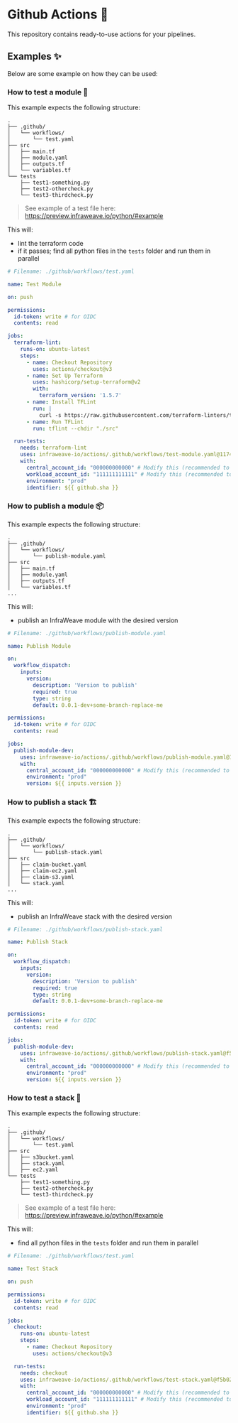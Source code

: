 # Github Actions 🚀

This repository contains ready-to-use actions for your pipelines.

## Examples ✨

Below are some example on how they can be used:

### How to test a module 🧪

This example expects the following structure:

```
.
├── .github/
│   └── workflows/
│       └── test.yaml
├── src
│   ├── main.tf
│   ├── module.yaml
│   ├── outputs.tf
│   └── variables.tf
└── tests
    ├── test1-something.py
    ├── test2-othercheck.py
    └── test3-thirdcheck.py
```

> See example of a test file here: https://preview.infraweave.io/python/#example

This will:
* lint the terraform code
* if it passes; find all python files in the `tests` folder and run them in parallel

```yaml
# Filename: ./github/workflows/test.yaml

name: Test Module

on: push

permissions:
  id-token: write # for OIDC
  contents: read

jobs:
  terraform-lint:
    runs-on: ubuntu-latest
    steps:
      - name: Checkout Repository
        uses: actions/checkout@v3
      - name: Set Up Terraform
        uses: hashicorp/setup-terraform@v2
        with:
          terraform_version: '1.5.7'
      - name: Install TFLint
        run: |
          curl -s https://raw.githubusercontent.com/terraform-linters/tflint/master/install_linux.sh | bash
      - name: Run TFLint
        run: tflint --chdir "./src"

  run-tests:
    needs: terraform-lint
    uses: infraweave-io/actions/.github/workflows/test-module.yaml@1174452651015bd2db37dc33e73e9b19e85509a1 # v0.0.76
    with:
      central_account_id: "000000000000" # Modify this (recommended to use a variable)
      workload_account_id: "111111111111" # Modify this (recommended to use a variable)
      environment: "prod"
      identifier: ${{ github.sha }}

```

### How to publish a module 📦

This example expects the following structure:

```
.
├── .github/
│   └── workflows/
│       └── publish-module.yaml
├── src
│   ├── main.tf
│   ├── module.yaml
│   ├── outputs.tf
│   └── variables.tf
...
```

This will:
* publish an InfraWeave module with the desired version

```yaml
# Filename: ./github/workflows/publish-module.yaml

name: Publish Module

on:
  workflow_dispatch:
    inputs:
      version:
        description: 'Version to publish'
        required: true
        type: string
        default: 0.0.1-dev+some-branch-replace-me

permissions:
  id-token: write # for OIDC
  contents: read

jobs:
  publish-module-dev:
    uses: infraweave-io/actions/.github/workflows/publish-module.yaml@1174452651015bd2db37dc33e73e9b19e85509a1 # v0.0.76
    with:
      central_account_id: "000000000000" # Modify this (recommended to use a variable)
      environment: "prod"
      version: ${{ inputs.version }}
```

### How to publish a stack 🏗️

This example expects the following structure:

```
.
├── .github/
│   └── workflows/
│       └── publish-stack.yaml
├── src
│   ├── claim-bucket.yaml
│   ├── claim-ec2.yaml
│   ├── claim-s3.yaml
│   └── stack.yaml
...
```

This will:
* publish an InfraWeave stack with the desired version

```yaml
# Filename: ./github/workflows/publish-stack.yaml

name: Publish Stack

on:
  workflow_dispatch:
    inputs:
      version:
        description: 'Version to publish'
        required: true
        type: string
        default: 0.0.1-dev+some-branch-replace-me

permissions:
  id-token: write # for OIDC
  contents: read

jobs:
  publish-module-dev:
    uses: infraweave-io/actions/.github/workflows/publish-stack.yaml@f5b0268fcd51be540aff5a267d22b0eb5f24b2f0 # v0.0.77
    with:
      central_account_id: "000000000000" # Modify this (recommended to use a variable)
      environment: "prod"
      version: ${{ inputs.version }}

```


### How to test a stack 🧪

This example expects the following structure:

```
.
├── .github/
│   └── workflows/
│       └── test.yaml
├── src
│   ├── s3bucket.yaml
│   ├── stack.yaml
│   ├── ec2.yaml
└── tests
    ├── test1-something.py
    ├── test2-othercheck.py
    └── test3-thirdcheck.py
```

> See example of a test file here: https://preview.infraweave.io/python/#example

This will:
* find all python files in the `tests` folder and run them in parallel

```yaml
# Filename: ./github/workflows/test.yaml

name: Test Stack

on: push

permissions:
  id-token: write # for OIDC
  contents: read

jobs:
  checkout:
    runs-on: ubuntu-latest
    steps:
      - name: Checkout Repository
        uses: actions/checkout@v3

  run-tests:
    needs: checkout
    uses: infraweave-io/actions/.github/workflows/test-stack.yaml@f5b0268fcd51be540aff5a267d22b0eb5f24b2f0 # v0.0.77
    with:
      central_account_id: "000000000000" # Modify this (recommended to use a variable)
      workload_account_id: "111111111111" # Modify this (recommended to use a variable)
      environment: "prod"
      identifier: ${{ github.sha }}

```